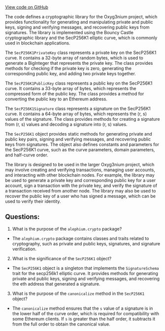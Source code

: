 [View code on GitHub](https://github.com/alephium/alephium/crypto/src/main/scala/org/alephium/crypto/SecP256K1.scala)

The code defines a cryptographic library for the Oxyg3nium project, which provides functionality for generating and manipulating private and public keys, signing and verifying messages, and recovering public keys from signatures. The library is implemented using the Bouncy Castle cryptographic library and the SecP256K1 elliptic curve, which is commonly used in blockchain applications.

The `SecP256K1PrivateKey` class represents a private key on the SecP256K1 curve. It contains a 32-byte array of random bytes, which is used to generate a BigInteger that represents the private key. The class provides methods for checking if the private key is zero, generating the corresponding public key, and adding two private keys together.

The `SecP256K1PublicKey` class represents a public key on the SecP256K1 curve. It contains a 33-byte array of bytes, which represents the compressed form of the public key. The class provides a method for converting the public key to an Ethereum address.

The `SecP256K1Signature` class represents a signature on the SecP256K1 curve. It contains a 64-byte array of bytes, which represents the (r, s) values of the signature. The class provides methods for creating a signature from (r, s) values and decoding a signature into (r, s) values.

The `SecP256K1` object provides static methods for generating private and public key pairs, signing and verifying messages, and recovering public keys from signatures. The object also defines constants and parameters for the SecP256K1 curve, such as the curve parameters, domain parameters, and half-curve order.

The library is designed to be used in the larger Oxyg3nium project, which may involve creating and verifying transactions, managing user accounts, and interacting with other blockchain nodes. For example, the library may be used to generate a private key and corresponding public key for a user account, sign a transaction with the private key, and verify the signature of a transaction received from another node. The library may also be used to recover the public key of a user who has signed a message, which can be used to verify their identity.
## Questions: 
 1. What is the purpose of the `alephium.crypto` package?
- The `alephium.crypto` package contains classes and traits related to cryptography, such as private and public keys, signatures, and signature verification.

2. What is the significance of the `SecP256K1` object?
- The `SecP256K1` object is a singleton that implements the `SignatureSchema` trait for the secp256k1 elliptic curve. It provides methods for generating private and public keys, signing and verifying messages, and recovering the eth address that generated a signature.

3. What is the purpose of the `canonicalize` method in the `SecP256K1` object?
- The `canonicalize` method ensures that the `s` value of a signature is in the lower half of the curve order, which is required for compatibility with some Ethereum clients. If `s` is greater than the half order, it subtracts it from the full order to obtain the canonical value.